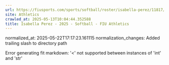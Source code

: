 ```yaml
---
url: https://fiusports.com/sports/softball/roster/isabella-perez/11817/
site: Athletics
crawled_at: 2025-05-13T10:04:44.352588
title: Isabella Perez - 2025 - Softball - FIU Athletics
---
```

normalized_at: 2025-05-22T17:17:23.161115
normalization_changes: Added trailing slash to directory path

Error generating fit markdown: '<' not supported between instances of 'int' and 'str'